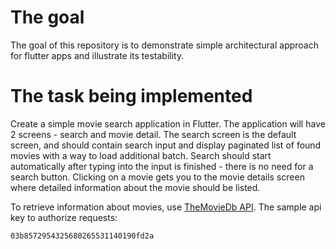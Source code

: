 # The goal

The goal of this repository is to demonstrate simple architectural approach for flutter apps 
and illustrate its testability.

# The task being implemented

Create a simple movie search application in Flutter. The
application will have 2 screens - search and movie detail. The search screen is
the default screen, and should contain search input and display paginated list
of found movies with a way to load additional batch. Search should start
automatically after typing into the input is finished - there is no need for a
search button. Clicking on a movie gets you to the movie details screen where
detailed information about the movie should be listed. 

To retrieve information about movies, use [TheMovieDb API][1]. The sample
api key to authorize requests:

```
03b8572954325680265531140190fd2a
```

[1]: https://developers.themoviedb.org/3/getting-started/introduction
